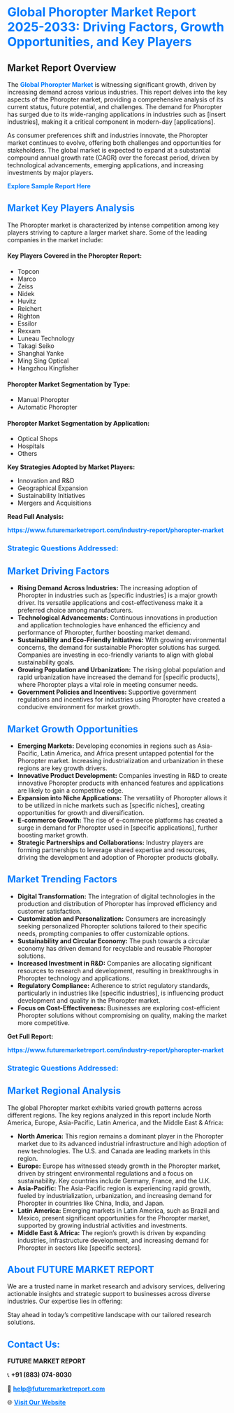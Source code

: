 <h1 style="color: #007BFF;">Global Phoropter Market Report 2025-2033: Driving Factors, Growth Opportunities, and Key Players</h1>

<section id="overview">
<h2>Market Report Overview</h2>
<p>The <a href="https://www.futuremarketreport.com/industry-report/phoropter-market" style="color: #007BFF; text-decoration: none;"><strong>Global Phoropter Market</strong></a> is witnessing significant growth, driven by increasing demand across various industries. This report delves into the key aspects of the Phoropter market, providing a comprehensive analysis of its current status, future potential, and challenges. The demand for Phoropter has surged due to its wide-ranging applications in industries such as [insert industries], making it a critical component in modern-day [applications].</p>
<p>As consumer preferences shift and industries innovate, the Phoropter market continues to evolve, offering both challenges and opportunities for stakeholders. The global market is expected to expand at a substantial compound annual growth rate (CAGR) over the forecast period, driven by technological advancements, emerging applications, and increasing investments by major players.</p>
</section>

<section id="overview">
<p><a href="https://www.futuremarketreport.com/request-sample/reportId=80124" style="color: #007BFF; text-decoration: none;"><strong>Explore Sample Report Here</strong></a></p>
</section>

<section id="key-players">
<h2 style="color: #007BFF;">Market Key Players Analysis</h2>
<p>The Phoropter market is characterized by intense competition among key players striving to capture a larger market share. Some of the leading companies in the market include:</p>
<h4>Key Players Covered in the Phoropter Report:</h4>
<ul><li>Topcon</li><li>Marco</li><li>Zeiss</li><li>Nidek</li><li>Huvitz</li><li>Reichert</li><li>Righton</li><li>Essilor</li><li>Rexxam</li><li>Luneau Technology</li><li>Takagi Seiko</li><li>Shanghai Yanke</li><li>Ming Sing Optical</li><li>Hangzhou Kingfisher</li></ul>
<h4>Phoropter Market Segmentation by Type:</h4>
<ul><li>Manual Phoropter</li><li>Automatic Phoropter</li></ul>

<h4>Phoropter Market Segmentation by Application:</h4>
<ul><li>Optical Shops</li><li>Hospitals</li><li>Others</li></ul>
<p><strong>Key Strategies Adopted by Market Players:</strong></p>
<ul>
<li>Innovation and R&D</li>
<li>Geographical Expansion</li>
<li>Sustainability Initiatives</li>
<li>Mergers and Acquisitions</li>
</ul>
</section>

<section>
<p><strong>Read Full Analysis: </strong></p><a href="https://www.futuremarketreport.com/industry-report/phoropter-market" style="color: #007BFF; text-decoration: none;"><strong>https://www.futuremarketreport.com/industry-report/phoropter-market</strong></a>
<h3 style="color: #007BFF;">Strategic Questions Addressed:</h3>
</section>

<section id="driving-factors">
<h2 style="color: #007BFF;">Market Driving Factors</h2>
<ul>
<li><strong>Rising Demand Across Industries:</strong> The increasing adoption of Phoropter in industries such as [specific industries] is a major growth driver. Its versatile applications and cost-effectiveness make it a preferred choice among manufacturers.</li>
<li><strong>Technological Advancements:</strong> Continuous innovations in production and application technologies have enhanced the efficiency and performance of Phoropter, further boosting market demand.</li>
<li><strong>Sustainability and Eco-Friendly Initiatives:</strong> With growing environmental concerns, the demand for sustainable Phoropter solutions has surged. Companies are investing in eco-friendly variants to align with global sustainability goals.</li>
<li><strong>Growing Population and Urbanization:</strong> The rising global population and rapid urbanization have increased the demand for [specific products], where Phoropter plays a vital role in meeting consumer needs.</li>
<li><strong>Government Policies and Incentives:</strong> Supportive government regulations and incentives for industries using Phoropter have created a conducive environment for market growth.</li>
</ul>
</section>

<section id="growth-opportunities">
<h2 style="color: #007BFF;">Market Growth Opportunities</h2>
<ul>
<li><strong>Emerging Markets:</strong> Developing economies in regions such as Asia-Pacific, Latin America, and Africa present untapped potential for the Phoropter market. Increasing industrialization and urbanization in these regions are key growth drivers.</li>
<li><strong>Innovative Product Development:</strong> Companies investing in R&D to create innovative Phoropter products with enhanced features and applications are likely to gain a competitive edge.</li>
<li><strong>Expansion into Niche Applications:</strong> The versatility of Phoropter allows it to be utilized in niche markets such as [specific niches], creating opportunities for growth and diversification.</li>
<li><strong>E-commerce Growth:</strong> The rise of e-commerce platforms has created a surge in demand for Phoropter used in [specific applications], further boosting market growth.</li>
<li><strong>Strategic Partnerships and Collaborations:</strong> Industry players are forming partnerships to leverage shared expertise and resources, driving the development and adoption of Phoropter products globally.</li>
</ul>
</section>

<section id="trending-factors">
<h2 style="color: #007BFF;">Market Trending Factors</h2>
<ul>
<li><strong>Digital Transformation:</strong> The integration of digital technologies in the production and distribution of Phoropter has improved efficiency and customer satisfaction.</li>
<li><strong>Customization and Personalization:</strong> Consumers are increasingly seeking personalized Phoropter solutions tailored to their specific needs, prompting companies to offer customizable options.</li>
<li><strong>Sustainability and Circular Economy:</strong> The push towards a circular economy has driven demand for recyclable and reusable Phoropter solutions.</li>
<li><strong>Increased Investment in R&D:</strong> Companies are allocating significant resources to research and development, resulting in breakthroughs in Phoropter technology and applications.</li>
<li><strong>Regulatory Compliance:</strong> Adherence to strict regulatory standards, particularly in industries like [specific industries], is influencing product development and quality in the Phoropter market.</li>
<li><strong>Focus on Cost-Effectiveness:</strong> Businesses are exploring cost-efficient Phoropter solutions without compromising on quality, making the market more competitive.</li>
</ul>
</section>

<section>
<p><strong>Get Full Report: </strong></p><a href="https://www.futuremarketreport.com/industry-report/phoropter-market" style="color: #007BFF; text-decoration: none;"><strong>https://www.futuremarketreport.com/industry-report/phoropter-market</strong></a>
<h3 style="color: #007BFF;">Strategic Questions Addressed:</h3>
</section>


<section id="regional-analysis">
<h2 style="color: #007BFF;">Market Regional Analysis</h2>
<p>The global Phoropter market exhibits varied growth patterns across different regions. The key regions analyzed in this report include North America, Europe, Asia-Pacific, Latin America, and the Middle East & Africa:</p>
<ul>
<li><strong>North America:</strong> This region remains a dominant player in the Phoropter market due to its advanced industrial infrastructure and high adoption of new technologies. The U.S. and Canada are leading markets in this region.</li>
<li><strong>Europe:</strong> Europe has witnessed steady growth in the Phoropter market, driven by stringent environmental regulations and a focus on sustainability. Key countries include Germany, France, and the U.K.</li>
<li><strong>Asia-Pacific:</strong> The Asia-Pacific region is experiencing rapid growth, fueled by industrialization, urbanization, and increasing demand for Phoropter in countries like China, India, and Japan.</li>
<li><strong>Latin America:</strong> Emerging markets in Latin America, such as Brazil and Mexico, present significant opportunities for the Phoropter market, supported by growing industrial activities and investments.</li>
<li><strong>Middle East & Africa:</strong> The region’s growth is driven by expanding industries, infrastructure development, and increasing demand for Phoropter in sectors like [specific sectors].</li>
</ul>
</section>

<footer>
<h2 style="color: #007BFF;">About FUTURE MARKET REPORT</h2>
<p>We are a trusted name in market research and advisory services, delivering actionable insights and strategic support to businesses across diverse industries. Our expertise lies in offering:</p>

<p>Stay ahead in today’s competitive landscape with our tailored research solutions.</p>

<h2 style="color: #007BFF;">Contact Us:</h2>
<p><strong>FUTURE MARKET REPORT</strong></p>
<p>📞 <strong>+91 (883) 074-8030</strong></p>
<p>📧 <strong><a href="mailto:help@futuremarketreport.com" style="color: #007BFF;">help@futuremarketreport.com</a></strong></p>
<p>🌐 <strong><a href="https://www.futuremarketreport.com/" style="color: #007BFF;">Visit Our Website</a></strong></p>
</footer>